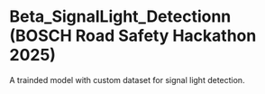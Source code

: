 # Beta_SignalLight_Detectionn (BOSCH Road Safety Hackathon 2025)
A trainded model with custom dataset for signal light detection.
